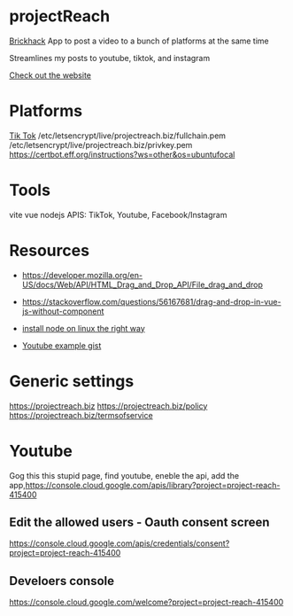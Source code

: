 # projectReach
[Brickhack]() App to post a video to a bunch of platforms at the same time

Streamlines my posts to youtube, tiktok, and instagram

[Check out the website](https://barakbinyamin.github.io/media)

# Platforms
[Tik Tok](https://developers.tiktok.com/)
/etc/letsencrypt/live/projectreach.biz/fullchain.pem
/etc/letsencrypt/live/projectreach.biz/privkey.pem
https://certbot.eff.org/instructions?ws=other&os=ubuntufocal

# Tools
vite
vue
nodejs
APIS: TikTok, Youtube, Facebook/Instagram

# Resources
- https://developer.mozilla.org/en-US/docs/Web/API/HTML_Drag_and_Drop_API/File_drag_and_drop

- https://stackoverflow.com/questions/56167681/drag-and-drop-in-vue-js-without-component

- [install node on linux the right way](https://stackoverflow.com/questions/39981828/installing-nodejs-and-npm-on-linux)

- [Youtube example gist](https://gist.github.com/soygul/42677432fa89df7fd783e0232a43a8cf)


# Generic settings
https://projectreach.biz
https://projectreach.biz/policy
https://projectreach.biz/termsofservice

# Youtube
Gog this this stupid page, find youtube, eneble the api, add the app,https://console.cloud.google.com/apis/library?project=project-reach-415400


## Edit the allowed users - Oauth consent screen
https://console.cloud.google.com/apis/credentials/consent?project=project-reach-415400

## Develoers console
https://console.cloud.google.com/welcome?project=project-reach-415400

